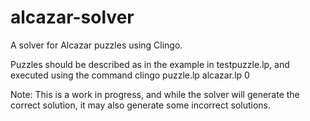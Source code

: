 alcazar-solver
==============

A solver for Alcazar puzzles using Clingo.

Puzzles should be described as in the example in testpuzzle.lp,
and executed using the command clingo puzzle.lp alcazar.lp 0

Note: This is a work in progress, and while the solver will generate the correct solution, it may also generate some incorrect solutions.
